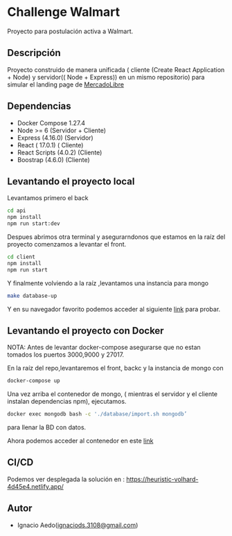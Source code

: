 # Challenge Walmart

Proyecto para postulación activa a Walmart.

## Descripción

Proyecto construido de manera unificada ( cliente (Create React Application + Node)  y servidor(( Node + Express)) en un mismo repositorio) para simular el landing page de [MercadoLibre](https://www.mercadolibre.cl/)
## Dependencias

- Docker Compose 1.27.4
- Node >= 6  (Servidor + Cliente)
- Express (4.16.0) (Servidor)
- React ( 17.0.1) ( Cliente)
- React Scripts (4.0.2) (Cliente)
- Boostrap (4.6.0) (Cliente)

## Levantando el proyecto local

Levantamos primero el back

``` bash
cd api
npm install
npm run start:dev
```

Despues  abrimos otra terminal y asegurarndonos que estamos en la raíz del proyecto comenzamos a levantar el front.

``` bash
cd client
npm install
npm run start
```

Y finalmente  volviendo a la raíz ,levantamos una instancia para mongo

``` bash
make database-up
```

Y en su navegador favorito podemos acceder al siguiente [link](http://localhost:3000) para probar.

## Levantando el proyecto con Docker

NOTA: Antes de levantar docker-compose asegurarse que no estan tomados los puertos 3000,9000 y 27017.

En la raíz del repo,levantaremos el front, backc y la instancia de mongo con

``` bash
docker-compose up
```

Una vez arriba el contenedor de mongo, ( mientras el servidor y el cliente instalan dependencias npm), ejecutamos.
``` bash
docker exec mongodb bash -c './database/import.sh mongodb’
```
para llenar la BD con datos.

Ahora podemos acceder al contenedor en este [link](http://localhost:3000)


## CI/CD

Podemos ver desplegada la solución en : https://heuristic-volhard-4d45e4.netlify.app/
## Autor

- Ignacio Aedo(ignaciods.3108@gmail.com)


